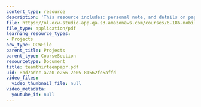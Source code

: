 ```yaml
---
content_type: resource
description: 'This resource includes: personal note, and details on paper.'
file: https://ol-ocw-studio-app-qa.s3.amazonaws.com/courses/6-186-mobile-autonomous-systems-laboratory-january-iap-2005/8bd7adcca7a0e2562e0581562fe5affd_teamthirteenpapr.pdf
file_type: application/pdf
learning_resource_types:
- Projects
ocw_type: OCWFile
parent_title: Projects
parent_type: CourseSection
resourcetype: Document
title: teamthirteenpapr.pdf
uid: 8bd7adcc-a7a0-e256-2e05-81562fe5affd
video_files:
  video_thumbnail_file: null
video_metadata:
  youtube_id: null
---
```

